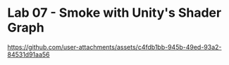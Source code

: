 # Lab 07 - Smoke with Unity's Shader Graph

https://github.com/user-attachments/assets/c4fdb1bb-945b-49ed-93a2-84531d91aa56
